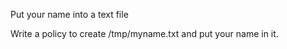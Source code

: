 Put your name into a text file

Write a policy to create /tmp/myname.txt and put your name in it.  
